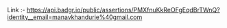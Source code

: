 Link :-
https://api.badgr.io/public/assertions/PMXfnuKkReOFgEqdBrTWnQ?identity__email=manavkhandurie%40gmail.com